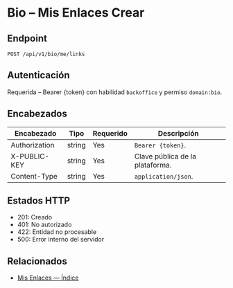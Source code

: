 # Bio – Mis Enlaces Crear

## Endpoint

```
POST /api/v1/bio/me/links
```

## Autenticación

Requerida – Bearer {token} con habilidad `backoffice` y permiso `domain:bio`.

## Encabezados

| Encabezado           | Tipo   | Requerido | Descripción |
| ---------------- | ------ | -------- | ----------- |
| Authorization    | string | Yes      | `Bearer {token}`. |
| X-PUBLIC-KEY     | string | Yes      | Clave pública de la plataforma. |
| Content-Type     | string | Yes      | `application/json`. |

## Estados HTTP

- 201: Creado
- 401: No autorizado
- 422: Entidad no procesable
- 500: Error interno del servidor

## Relacionados

- [Mis Enlaces — Índice](MyLinksÍndice.md)
